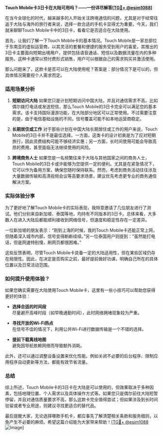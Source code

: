 **Touch Mobile卡3日卡在大陆可用吗？——一份详尽解答[[TG💪+ @esim1088](https://t.me/s/esim1088)]**

在当今全球化的时代，越来越多的人开始关注跨境通信的问题，尤其是对于经常往返于大陆与海外的旅行者来说，选择一款合适的手机卡显得尤为重要。今天，我们就来聊聊Touch Mobile卡中的3日卡，看看它是否适合在大陆使用。

首先，让我们了解一下Touch Mobile卡的基本情况。Touch Mobile是一家总部位于东南亚的虚拟运营商，以其灵活的套餐和便捷的服务受到用户的喜爱。其推出的3日卡主要面向短期出境用户，提供包括语音通话、短信以及数据流量在内的多种服务。这种卡通常以预付费形式销售，用户可以根据自己的需求购买并激活使用。

那么问题来了，这款卡是否可以在大陆使用呢？答案是：部分情况下是可以的，但具体情况需要视个人需求而定。

### **适用场景分析**

1. **短期访问大陆**
   如果您只是计划短期访问中国大陆，并且对通信需求不高，比如偶尔拨打电话或发送短信，那么Touch Mobile的3日卡完全可以满足您的基本需求。该卡支持国际漫游功能，在大陆部分地区可以正常使用。不过需要注意的是，由于电信基础设施的不同，信号覆盖可能不如本地运营商稳定。

2. **长期居住或工作**
   对于那些计划在中国大陆长期居住或工作的用户来说，Touch Mobile的3日卡并不是最佳选择。一方面，这类卡的设计初衷是为了应对短期旅行，因此资费结构可能不够经济实惠；另一方面，长时间使用可能会导致高昂的费用，甚至面临无法继续使用的风险。

3. **跨境商务人士**
   如果您是一名频繁往来于大陆与其他国家之间的商务人士，Touch Mobile的3日卡或许能够为您提供一定的便利。尤其是在紧急情况下，它可以作为备用方案，确保您随时保持联系。然而，考虑到商务活动往往涉及大量数据传输和高清视频会议等高要求场景，建议优先考虑更专业的商务通信解决方案。

### **实际体验分享**

为了更好地了解Touch Mobile卡的实际表现，我特意邀请了几位朋友进行了测试。他们分别来自新加坡、泰国等地，均持有不同版本的3日卡。总体来看，大多数人在进入大陆后都能顺利接收到网络信号，但速度和稳定性存在一定差异。

一位新加坡的朋友表示：“刚到上海的时候，我的Touch Mobile卡还能正常上网，但随着深入城市内部，信号变得断断续续。”另一位泰国用户则提到：“虽然能打电话，但是网速特别慢，刷网页都很困难。”

这些反馈表明，尽管Touch Mobile卡具备一定的大陆适用性，但在某些区域仍存在局限性。因此，在决定是否购买之前，最好提前做好功课，明确自己所在的具体位置以及日常活动范围。

### **如何提升使用体验？**

如果您确实需要在大陆使用Touch Mobile卡，这里有一些小技巧可以帮助您获得更好的体验：

- **选择合适的时间段**  
  尽量避开高峰时段（如早晚通勤时间），此时网络拥堵现象较为严重。
  
- **寻找开放的Wi-Fi热点**  
  在信号不佳的情况下，利用公共Wi-Fi进行数据传输是一个不错的选择。
  
- **提前下载离线地图**  
  避免因导航依赖网络而导致额外消耗。

此外，还可以通过调整设备设置来优化性能。例如关闭不必要的后台程序、限制应用程序自动更新等方法，都能有效节省流量。

### **总结**

综上所述，Touch Mobile卡的3日卡在大陆是可以使用的，但效果取决于多种因素，包括地理位置、个人需求以及具体操作方式等。如果您只是偶尔前往大陆短暂停留，并且对通信质量要求不高，那么这款卡完全值得尝试；但如果涉及到长时间驻留或者专业用途，则建议寻找更适合的替代品。

最后提醒大家，无论选择哪款手机卡，都应事先了解清楚相关条款和服务细则，以免产生不必要的麻烦。希望这篇介绍能为大家带来帮助！[[TG💪+ @esim1088](https://t.me/s/esim1088) ![Image](https://i.postimg.cc/4NQfJmqS/Snipaste-2025-05-13-00-14-12.png)]